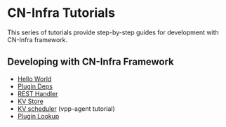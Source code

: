 # CN-Infra Tutorials

This series of tutorials provide step-by-step guides for development with 
CN-Infra framework.

## Developing with CN-Infra Framework

- [Hello World](01_hello-world)
- [Plugin Deps](02_plugin-deps.md)
- [REST Handler](03_rest-handler.md)
- [KV Store](04_kv-store.md)
- [KV scheduler](https://ligato.io/vpp-agent/tutorials/05_kv-scheduler.html) (vpp-agent tutorial)
- [Plugin Lookup](06_plugin-lookup.md)
